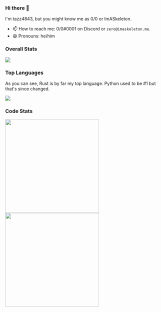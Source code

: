 ### Hi there 👋

I'm tazz4843, but you might know me as 0/0 or ImASkeleton.

- 📫 How to reach me: 0/0#0001 on Discord or `zero@imaskeleton.me`.
- 😄 Pronouns: he/him

### Overall Stats
![](https://github-readme-stats.vercel.app/api/wakatime?username=tazz4843)

### Top Languages
As you can see, Rust is by far my top language. Python used to be #1 but that's since changed.

![](https://github-readme-stats.vercel.app/api/top-langs?username=tazz4843&langs_count=10)

### Code Stats
<img src="https://wakatime.com/share/@tazz4843/c2be12de-ee5a-4fc9-a405-0e217fa01358.svg" height=300>
<img src="https://wakatime.com/share/@tazz4843/079557fb-869b-4126-a65f-c10c37f26ac5.svg" height=300>
